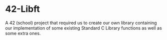 # 42-Libft
A 42 (school) project that required us to create our own library containing our implementation of some existing Standard C Library functions as well as some extra ones.
